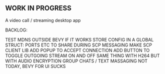 ## WORK IN PROGRESS
A video call / streaming desktop app

BACKLOG:

TEST MDNS OUTSIDE BEVY IF IT WORKS
STORE CONFIG IN A GLOBAL STRUCT: PORTS ETC TO SHARE DURING SCP MESSAGING
MAKE SCP CLIENT LIB
ADD POPUP TO ACCEPT CONNECTION 
ADD BUTTON TO TOGGLE OUTGOING STREAM ON AND OFF
SAME THING WITH H264 BUT WITH AUDIO
ENCRYPTION
GROUP CHATS / TEXT MASSAGING NOT TODAY, BEVY FOR UI SUCKS 
